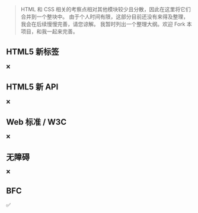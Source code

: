 > HTML 和 CSS 相关的考察点相对其他模块较少且分散，因此在这里将它们合并到一个整块中。
> 由于个人时间有限，这部分目前还没有来得及整理，我会在后续慢慢完善，请您谅解。
> 我暂时列出一个整理大纲。欢迎 Fork 本项目，和我一起来完善。

## HTML5 新标签

:x:

## HTML5 新 API

:x:

## Web 标准 / W3C

:x:

## 无障碍

:x:

## BFC

:white_check_mark:
